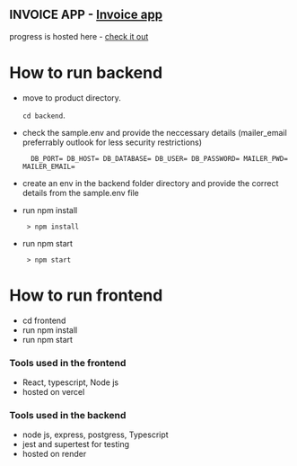 ## INVOICE APP - [Invoice app](https://invoiceapp-elitekaycy.vercel.app/)

progress is hosted here - [check it out](https://invoiceapp-elitekaycy.vercel.app/)

# How to run backend

- move to product directory.

   `cd backend`.
- check the sample.env and provide the neccessary details (mailer_email preferrably outlook for less security restrictions)

  `   DB_PORT=
      DB_HOST=
      DB_DATABASE=
      DB_USER=
      DB_PASSWORD=
      MAILER_PWD=
      MAILER_EMAIL=
  `
- create an env in the backend folder directory and provide the correct details from the sample.env file
- run npm install

   ` > npm install`
- run npm start

    ` > npm start`

# How to run frontend

- cd frontend
- run npm install
- run npm start

### Tools used in the frontend

- React, typescript, Node js
- hosted on vercel

### Tools used in the backend

- node js, express, postgress, Typescript
- jest and supertest for testing
- hosted on render

